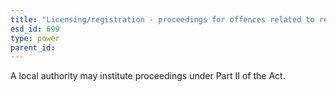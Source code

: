 ```yaml
---
title: "Licensing/registration - proceedings for offences related to registration plate suppliers"
esd_id: 699
type: power
parent_id:  
---
```


A local authority may institute proceedings under Part II of the Act.

